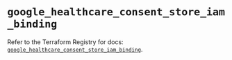 # `google_healthcare_consent_store_iam_binding`

Refer to the Terraform Registry for docs: [`google_healthcare_consent_store_iam_binding`](https://registry.terraform.io/providers/hashicorp/google-beta/6.7.0/docs/resources/google_healthcare_consent_store_iam_binding).
